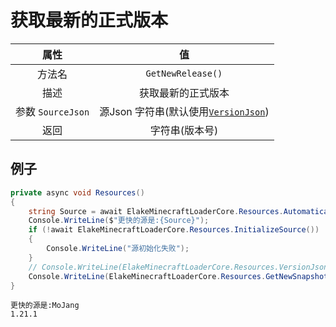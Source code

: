 # 获取最新的正式版本

|       属性        |                           值                           |
| :---------------: | :----------------------------------------------------: |
|      方法名       |                   `GetNewRelease()`                    |
|       描述        |                   获取最新的正式版本                   |
| 参数 `SourceJson` | 源Json 字符串(默认使用[`VersionJson`](VersionJson.md)) |
|       返回        |                     字符串(版本号)                     |

## 例子

<!-- tabs:start -->

<!-- tab:代码 -->

```C#
private async void Resources()
{
    string Source = await ElakeMinecraftLoaderCore.Resources.AutomaticallySelectSource();
    Console.WriteLine($"更快的源是:{Source}");
    if (!await ElakeMinecraftLoaderCore.Resources.InitializeSource())
    {
        Console.WriteLine("源初始化失败");
    }
    // Console.WriteLine(ElakeMinecraftLoaderCore.Resources.VersionJson);
    Console.WriteLine(ElakeMinecraftLoaderCore.Resources.GetNewSnapshot());
}
```

<!-- tab:返回 -->

```
更快的源是:MoJang
1.21.1
```

<!-- tabs:end -->
